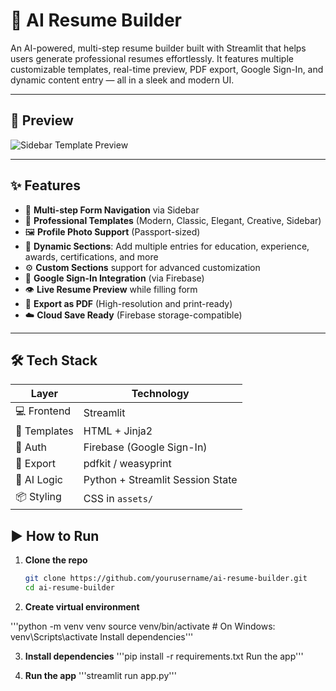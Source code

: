# 🧠 AI Resume Builder

An AI-powered, multi-step resume builder built with Streamlit that helps users generate professional resumes effortlessly. It features multiple customizable templates, real-time preview, PDF export, Google Sign-In, and dynamic content entry — all in a sleek and modern UI.

---

## 📸 Preview

![Sidebar Template Preview](https://drive.google.com/file/d/1TWQoEZyi-uFZbbzn70KMpVM_mLTV731r/view?usp=sharing)

---

## ✨ Features

- 🔢 **Multi-step Form Navigation** via Sidebar
- 🎨 **Professional Templates** (Modern, Classic, Elegant, Creative, Sidebar)
- 🖼️ **Profile Photo Support** (Passport-sized)
- 🔄 **Dynamic Sections**: Add multiple entries for education, experience, awards, certifications, and more
- ⚙️ **Custom Sections** support for advanced customization
- 🔐 **Google Sign-In Integration** (via Firebase)
- 👁️ **Live Resume Preview** while filling form
- 📄 **Export as PDF** (High-resolution and print-ready)
- ☁️ **Cloud Save Ready** (Firebase storage-compatible)

---

## 🛠️ Tech Stack

| Layer        | Technology         |
|--------------|--------------------|
| 💻 Frontend   | Streamlit           |
| 🎨 Templates  | HTML + Jinja2       |
| 🔐 Auth       | Firebase (Google Sign-In) |
| 📄 Export     | pdfkit / weasyprint |
| 🧠 AI Logic   | Python + Streamlit Session State |
| 📦 Styling    | CSS in `assets/`     |

## ▶️ How to Run

1. **Clone the repo**
   ```bash
   git clone https://github.com/yourusername/ai-resume-builder.git
   cd ai-resume-builder
2. **Create virtual environment**

'''python -m venv venv
source venv/bin/activate  # On Windows: venv\Scripts\activate
Install dependencies'''

3. **Install dependencies**
'''pip install -r requirements.txt
Run the app'''

4. **Run the app**
'''streamlit run app.py'''
   

